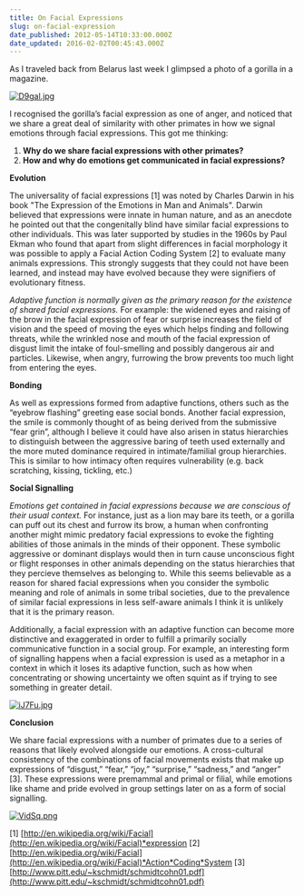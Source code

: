 ```yaml
---
title: On Facial Expressions
slug: on-facial-expression
date_published: 2012-05-14T10:33:00.000Z
date_updated: 2016-02-02T00:45:43.000Z
---
```


As I traveled back from Belarus last week I glimpsed a photo of a gorilla in a magazine.

[![D9gal.jpg](https://d23f6h5jpj26xu.cloudfront.net/b0kgdzkinncp1a_small.jpg)](http://img.svbtle.com/b0kgdzkinncp1a.jpg)

I recognised the gorilla’s facial expression as one of anger, and noticed that we share a great deal of similarity with other primates in how we signal emotions through facial expressions. This got me thinking:

1. **Why do we share facial expressions with other primates?**
2. **How and why do emotions get communicated in facial expressions?**

**Evolution**

The universality of facial expressions [1] was noted by Charles Darwin in his book "The Expression of the Emotions in Man and Animals". Darwin believed that expressions were innate in human nature, and as an anecdote he pointed out that the congenitally blind have similar facial expressions to other individuals. This was later supported by studies in the 1960s by Paul Ekman who found that apart from slight differences in facial morphology it was possible to apply a Facial Action Coding System [2] to evaluate many animals expressions. This strongly suggests that they could not have been learned, and instead may have evolved because they were signifiers of evolutionary fitness.

*Adaptive function is normally given as the primary reason for the existence of shared facial expressions.* For example: the widened eyes and raising of the brow in the facial expression of fear or surprise increases the field of vision and the speed of moving the eyes which helps finding and following threats, while the wrinkled nose and mouth of the facial expression of disgust limit the intake of foul-smelling and possibly dangerous air and particles. Likewise, when angry, furrowing the brow prevents too much light from entering the eyes.

**Bonding**

As well as expressions formed from adaptive functions, others such as the “eyebrow flashing” greeting ease social bonds. Another facial expression, the smile is commonly thought of as being derived from the submissive “fear grin”, although I believe it could have also arisen in status hierarchies to distinguish between the aggressive baring of teeth used externally and the more muted dominance required in intimate/familial group hierarchies. This is similar to how intimacy often requires vulnerability (e.g. back scratching, kissing, tickling, etc.)

**Social Signalling**

*Emotions get contained in facial expressions because we are conscious of their usual context.* For instance, just as a lion may bare its teeth, or a gorilla can puff out its chest and furrow its brow, a human when confronting another might mimic predatory facial expressions to evoke the fighting abilities of those animals in the minds of their opponent. These symbolic aggressive or dominant displays would then in turn cause unconscious fight or flight responses in other animals depending on the status hierarchies that they percieve themselves as belonging to. While this seems believable as a reason for shared facial expressions when you consider the symbolic meaning and role of animals in some tribal societies, due to the prevalence of similar facial expressions in less self-aware animals I think it is unlikely that it is the primary reason.

Additionally, a facial expression with an adaptive function can become more distinctive and exaggerated in order to fulfill a primarily socially communicative function in a social group. For example, an interesting form of signalling happens when a facial expression is used as a metaphor in a context in which it loses its adaptive function, such as how when concentrating or showing uncertainty we often squint as if trying to see something in greater detail.

[![iJ7Fu.jpg](https://d23f6h5jpj26xu.cloudfront.net/g7fuudburfd0hg_small.jpg)](http://img.svbtle.com/g7fuudburfd0hg.jpg)

**Conclusion**

We share facial expressions with a number of primates due to a series of reasons that likely evolved alongside our emotions. A cross-cultural consistency of the combinations of facial movements exists that make up expressions of “disgust,” “fear,” “joy,” “surprise,” “sadness,” and “anger” [3]. These expressions were premammal and primal or filial, while emotions like shame and pride evolved in group settings later on as a form of social signalling.

[![VidSq.png](https://d23f6h5jpj26xu.cloudfront.net/rseymlwjpqqq2w_small.png)](http://img.svbtle.com/rseymlwjpqqq2w.png)

[1] [http://en.wikipedia.org/wiki/Facial](http://en.wikipedia.org/wiki/Facial)*expression
[2] [http://en.wikipedia.org/wiki/Facial](http://en.wikipedia.org/wiki/Facial)*Action*Coding*System
[3] [http://www.pitt.edu/~kschmidt/schmidtcohn01.pdf](http://www.pitt.edu/~kschmidt/schmidtcohn01.pdf)
